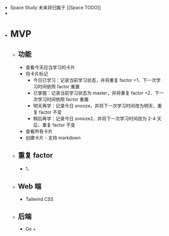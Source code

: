 - Space Study 未来将归属于 [[Space TODO]]
-
- # MVP
	- ## 功能
		- 查看今天应当学习的卡片
		- 将卡片标记
			- 今日已学习：记录当前学习状态，并将重复 factor +1、下一次学习时间依照 factor 重置
			- 已掌握：记录当前学习状态为 master，并将重复 factor +2、下一次学习时间依照 factor 重置
			- 明天再学：记录今日 snooze，并将下一次学习时间改为明天、重复 factor 不变
			- 稍后再学：记录今日 snnoze2，并将下一次学习时间改为 2-4 天后、重复 factor 不变
		- 查看所有卡片
		- 创建卡片 - 支持 markdown
	- ## 重复 factor
		- 1、
	- ## Web 端
		- Tailwind CSS
	- ## 后端
		- Go +